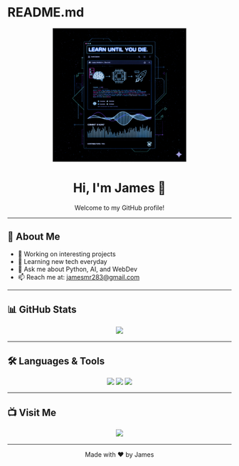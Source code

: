 # README.md
<p align="center">
  <img src="https://raw.githubusercontent.com/James404-cyber/James404-cyber/main/James404.gif" alt="James404 GIF" width="300"/>
</p>

<h1 align="center">Hi, I'm James 👋</h1>
<p align="center">Welcome to my GitHub profile!</p>

---

## 🚀 About Me
- 🔭 Working on interesting projects  
- 🌱 Learning new tech everyday  
- 💬 Ask me about Python, AI, and WebDev  
- 📫 Reach me at: [jamesmr283@gmail.com](mailto:jamesmr283@gmail.com)

---

## 📊 GitHub Stats
<p align="center">
  <img src="https://github-readme-stats.vercel.app/api?username=James404-cyber&show_icons=true&include_all_commits=true&theme=chartreuse-dark" />
</p>

---

## 🛠 Languages & Tools
<p align="center">
  <img src="https://img.shields.io/badge/Python-3670A0?style=for-the-badge&logo=python&logoColor=ffdd54" />
  <img src="https://img.shields.io/badge/JavaScript-F7DF1E?style=for-the-badge&logo=javascript&logoColor=000" />
  <img src="https://img.shields.io/badge/Git-F05032?style=for-the-badge&logo=git&logoColor=fff" />
</p>

---

## 📺 Visit Me
<p align="center">
  <a href="https://youtube.com/channel/UCgIVecO1e-lFuP_icxEL2mA">
    <img src="https://img.shields.io/badge/Youtube-FF0014?style=for-the-badge&logo=youtube&logoColor=white" />
  </a>
</p>

---

<p align="center">Made with ❤️ by James</p>
